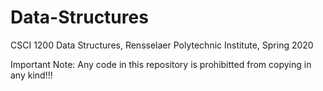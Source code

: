 # Data-Structures
CSCI 1200 Data Structures, Rensselaer Polytechnic Institute, Spring 2020

Important Note:
Any code in this repository is prohibitted from copying in any kind!!!
